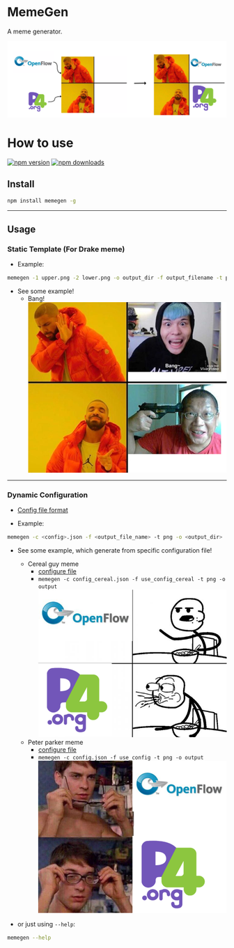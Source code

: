 # MemeGen
A meme generator.

![](./output/showcase.png)

# How to use

[![npm version](https://badge.fury.io/js/memegen.svg)](https://badge.fury.io/js/memegen)
[![npm downloads](https://img.shields.io/npm/dm/memegen.svg)](https://img.shields.io/npm/dm/memegen.svg)


## Install 

```bash 
npm install memegen -g
```

---

## Usage

### Static Template (For Drake meme)
* Example:

```bash
memegen -1 upper.png -2 lower.png -o output_dir -f output_filename -t png
```

* See some example!
    * Bang!
    ![](output/bang.png)

---

### Dynamic Configuration
* [Config file format](https://github.com/toolbuddy/memegen/wiki/Configuration)

* Example:

```bash
memegen -c <config>.json -f <output_file_name> -t png -o <output_dir>
```

* See some example, which generate from specific configuration file!
    * Cereal guy meme
        * [configure file](config_cereal.json)
        * `memegen -c config_cereal.json -f use_config_cereal -t png -o output`
        ![](output/use_config_cereal.png)
    * Peter parker meme
        * [configure file](config.json)
        * `memegen -c config.json -f use_config -t png -o output`
        ![](output/use_config.png)

* or just using `--help`:

```bash
memegen --help
```